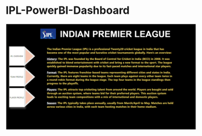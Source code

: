 # IPL-PowerBI-Dashboard
![Home](https://github.com/kunal15cr/IPL-PowerBI-Dashboard/blob/main/home.png)
